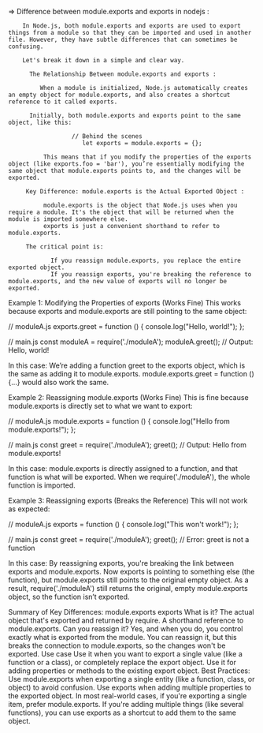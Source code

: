 =>   Difference between module.exports and exports in nodejs :

        In Node.js, both module.exports and exports are used to export things from a module so that they can be imported and used in another file. However, they have subtle differences that can sometimes be confusing.

        Let's break it down in a simple and clear way.

          The Relationship Between module.exports and exports :

             When a module is initialized, Node.js automatically creates an empty object for module.exports, and also creates a shortcut reference to it called exports.

          Initially, both module.exports and exports point to the same object, like this:

                      // Behind the scenes
                         let exports = module.exports = {};
              
              This means that if you modify the properties of the exports object (like exports.foo = 'bar'), you’re essentially modifying the same object that module.exports points to, and the changes will be exported.

         Key Difference: module.exports is the Actual Exported Object :

              module.exports is the object that Node.js uses when you require a module. It's the object that will be returned when the module is imported somewhere else.
              exports is just a convenient shorthand to refer to module.exports.

         The critical point is:

                If you reassign module.exports, you replace the entire exported object.
                If you reassign exports, you're breaking the reference to module.exports, and the new value of exports will no longer be exported.



Example 1: Modifying the Properties of exports (Works Fine)
This works because exports and module.exports are still pointing to the same object:


// moduleA.js
exports.greet = function () {
  console.log("Hello, world!");
};

// main.js
const moduleA = require('./moduleA');
moduleA.greet(); // Output: Hello, world!

In this case:
We’re adding a function greet to the exports object, which is the same as adding it to module.exports.
module.exports.greet = function () {...} would also work the same.





Example 2: Reassigning module.exports (Works Fine)
This is fine because module.exports is directly set to what we want to export:


// moduleA.js
module.exports = function () {
  console.log("Hello from module.exports!");
};

// main.js
const greet = require('./moduleA');
greet(); // Output: Hello from module.exports!

In this case:
module.exports is directly assigned to a function, and that function is what will be exported.
When we require('./moduleA'), the whole function is imported.



Example 3: Reassigning exports (Breaks the Reference)
This will not work as expected:


// moduleA.js
exports = function () {
  console.log("This won't work!");
};

// main.js
const greet = require('./moduleA');
greet(); // Error: greet is not a function

In this case:
By reassigning exports, you're breaking the link between exports and module.exports. Now exports is pointing to something else (the function), but module.exports still points to the original empty object.
As a result, require('./moduleA') still returns the original, empty module.exports object, so the function isn’t exported.


Summary of Key Differences:
module.exports	exports
What is it?	The actual object that's exported and returned by require.	A shorthand reference to module.exports.
Can you reassign it?	Yes, and when you do, you control exactly what is exported from the module.	You can reassign it, but this breaks the connection to module.exports, so the changes won't be exported.
Use case	Use it when you want to export a single value (like a function or a class), or completely replace the export object.	Use it for adding properties or methods to the existing export object.
Best Practices:
Use module.exports when exporting a single entity (like a function, class, or object) to avoid confusion.
Use exports when adding multiple properties to the exported object.
In most real-world cases, if you're exporting a single item, prefer module.exports. If you're adding multiple things (like several functions), you can use exports as a shortcut to add them to the same object.